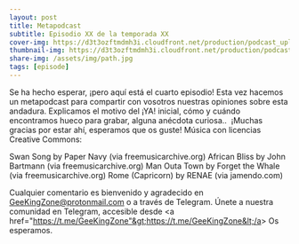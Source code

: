 ```yaml
---
layout: post
title: Metapodcast
subtitle: Episodio XX de la temporada XX
cover-img: https://d3t3ozftmdmh3i.cloudfront.net/production/podcast_uploaded_nologo400/14743809/14743809-1619370372653-eb16be7dd0aee.jpg
thumbnail-img: https://d3t3ozftmdmh3i.cloudfront.net/production/podcast_uploaded_nologo400/14743809/14743809-1619370372653-eb16be7dd0aee.jpg
share-img: /assets/img/path.jpg
tags: [episode]
---
```


Se ha hecho esperar, ¡pero aquí está el cuarto episodio!
Esta vez hacemos un metapodcast para compartir con vosotros nuestras opiniones sobre esta andadura. Explicamos el motivo del ¡YA! inicial, cómo y cuándo encontramos hueco para grabar, alguna anécdota curiosa.. 
¡Muchas gracias por estar ahí, esperamos que os guste!
Música con licencias Creative Commons:

 Swan Song by Paper Navy (via freemusicarchive.org)
 African Bliss by John Bartmann (via freemusicarchive.org)
 Man Outa Town by Forget the Whale (via freemusicarchive.org)
 Rome (Capricorn) by RENAE (via jamendo.com)

Cualquier comentario es bienvenido y agradecido en GeeKingZone@protonmail.com o a través de Telegram.
Únete a nuestra comunidad en Telegram, accesible desde &lt;a href="https://t.me/GeeKingZone"&gt;https://t.me/GeeKingZone&lt;/a&gt;
Os esperamos.
